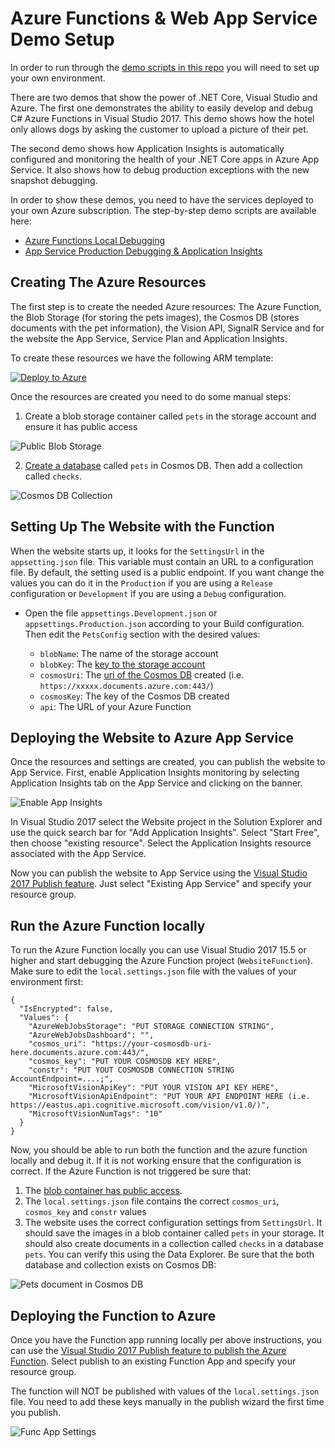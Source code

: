 # Azure Functions & Web App Service Demo Setup

In order to run through the [demo scripts in this repo](../DemoScripts) you will need to set up your own environment. 

There are two demos that show the power of .NET Core, Visual Studio and Azure. The first one demonstrates the ability to easily develop and debug C# Azure Functions in Visual Studio 2017. This demo shows how the hotel only allows dogs by asking the customer to upload a picture of their pet.

The second demo shows how Application Insights is automatically configured and monitoring the health of your .NET Core apps in Azure App Service. It also shows how to debug production exceptions with the new snapshot debugging. 

In order to show these demos, you need to have the services deployed to your own Azure subscription. The step-by-step demo scripts are available here:
* [Azure Functions Local Debugging](../DemoScripts/AzureFunctionsNETCoreDebugging.pdf)
* [App Service Production Debugging & Application Insights](../DemoScripts/ProductionNETCoreDebugging.pdf)

## Creating The Azure Resources

The first step is to create the needed Azure resources: The Azure Function, the Blob Storage (for storing the pets images), the Cosmos DB (stores documents with the pet information), the Vision API, SignalR Service and for the website the App Service, Service Plan and Application Insights. 

To create these resources we have the following ARM template:

<a href="https://portal.azure.com/#create/Microsoft.Template/uri/https%3A%2F%2Fraw.githubusercontent.com%2FMicrosoft%2FSmartHotel360-Website%2Fmaster%2FSource%2FSmartHotel360.WebsiteARM%2Fsmarthote360.website.deployment.json?target=_blank" target='_blank'><img src="Images/deploy-to-azure.png" alt="Deploy to Azure"/></a>

Once the resources are created you need to do some manual steps:

1. Create a blob storage container called `pets` in the storage account and ensure it has public access

![Public Blob Storage](Images/blob.png)

2. [Create a database](https://docs.microsoft.com/en-us/azure/cosmos-db/create-sql-api-dotnet#add-a-collection) called `pets` in Cosmos DB. Then add a collection called `checks`.

![Cosmos DB Collection](Images/collection1.jpg)

## Setting Up The Website with the Function

When the website starts up, it looks for the `SettingsUrl` in the `appsetting.json` file. This variable must contain an URL to a configuration file. By default, the setting used is a public endpoint. If you want change the values you can do it in the `Production` if you are using a `Release `configuration or `Development` if you are using a `Debug` configuration.

* Open the file `appsettings.Development.json` or `appsettings.Production.json` according to your Build configuration. Then edit the `PetsConfig` section with the desired values:

  * `blobName`: The name of the storage account
  * `blobKey`: The [key to the storage account](https://docs.microsoft.com/en-us/azure/storage/common/storage-create-storage-account#manage-your-storage-account)
  * `cosmosUri`: The [uri of the Cosmos DB](https://docs.microsoft.com/en-us/azure/cosmos-db/create-sql-api-dotnet#update-your-connection-string) created (i.e. `https://xxxxx.documents.azure.com:443/`)
  * `cosmosKey`: The key of the Cosmos DB created
  * `api`: The URL of your Azure Function

## Deploying the Website to Azure App Service

Once the resources and settings are created, you can publish the website to App Service. First, enable Application Insights monitoring by selecting Application Insights tab on the App Service and clicking on the banner.

![Enable App Insights](Images/appinsights.png)

In Visual Studio 2017 select the Website project in the Solution Explorer and use the quick search bar for "Add Application Insights". Select "Start Free", then choose "existing resource". Select the Application Insights resource associated with the App Service. 

Now you can publish the website to App Service using the [Visual Studio 2017 Publish feature](https://docs.microsoft.com/en-us/aspnet/core/tutorials/publish-to-azure-webapp-using-vs#deploy-the-app-to-azure). Just select "Existing App Service" and specify your resource group.

## Run the Azure Function locally

To run the Azure Function locally you can use Visual Studio 2017 15.5 or higher and start debugging the Azure Function project (`WebsiteFunction`). Make sure to edit the `local.settings.json` file with the values of your environment first:

```
{
  "IsEncrypted": false,
  "Values": {
    "AzureWebJobsStorage": "PUT STORAGE CONNECTION STRING",
    "AzureWebJobsDashboard": "",
    "cosmos_uri": "https://your-cosmosdb-uri-here.documents.azure.com:443/",
    "cosmos_key": "PUT YOUR COSMOSDB KEY HERE",
    "constr": "PUT YOUT COSMOSDB CONNECTION STRING AccountEndpoint=....;",
    "MicrosoftVisionApiKey": "PUT YOUR VISION API KEY HERE",
    "MicrosoftVisionApiEndpoint": "PUT YOUR API ENDPOINT HERE (i.e. https://eastus.api.cognitive.microsoft.com/vision/v1.0/)",
    "MicrosoftVisionNumTags": "10"
  }
}
```

Now, you should be able to run both the function and the azure function locally and debug it. If it is not working ensure that the configuration is correct. If the Azure Function is not triggered be sure that:

1. The [blob container has public access](https://docs.microsoft.com/en-us/azure/storage/blobs/storage-manage-access-to-resources).
2. The `local.settings.json` file contains the correct `cosmos_uri`, `cosmos_key` and `constr` values
3. The website uses the correct configuration settings from `SettingsUrl`. It should save the images in a blob container called `pets` in your storage. It should also create documents in a collection called `checks` in a database `pets`. You can verify this using the Data Explorer. Be sure that the both database and collection exists on Cosmos DB:

![Pets document in Cosmos DB](Images/pets-document.png)

## Deploying the Function to Azure

Once you have the Function app running locally per above instructions, you can use the [Visual Studio 2017 Publish feature to publish the Azure Function](https://docs.microsoft.com/en-us/azure/azure-functions/functions-develop-vs#publish-to-azure).  Select publish to an existing Function App and specify your resource group. 

The function will NOT be published with values of the `local.settings.json` file. You need to add these keys manually in the publish wizard the first time you publish. 

![Func App Settings](Images/funcapp-settings.png)

